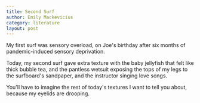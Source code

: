 ```yaml
---
title: Second Surf
author: Emily Mackevicius
category: literature
layout: post
---
```


My first surf was sensory overload, on Joe's birthday after six months of pandemic-induced sensory deprivation. 

Today, my second surf gave extra texture with the baby jellyfish that felt like thick bubble tea, and the pantless wetsuit exposing the tops of my legs to the surfboard's sandpaper, and the instructor singing love songs. 

You'll have to imagine the rest of today's textures I want to tell you about, because my eyelids are drooping.
